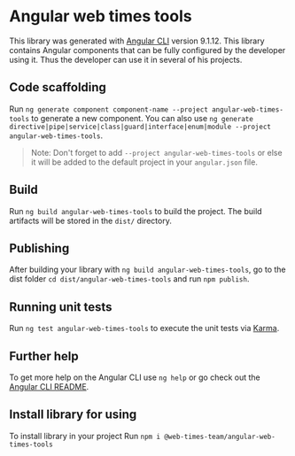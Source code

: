 # Angular web times tools

This library was generated with [Angular CLI](https://github.com/angular/angular-cli) version 9.1.12.
This library contains Angular components that can be fully configured by the developer using it. Thus the developer can use it in several of his projects. 

## Code scaffolding

Run `ng generate component component-name --project angular-web-times-tools` to generate a new component. You can also use `ng generate directive|pipe|service|class|guard|interface|enum|module --project angular-web-times-tools`.
> Note: Don't forget to add `--project angular-web-times-tools` or else it will be added to the default project in your `angular.json` file. 

## Build

Run `ng build angular-web-times-tools` to build the project. The build artifacts will be stored in the `dist/` directory.

## Publishing

After building your library with `ng build angular-web-times-tools`, go to the dist folder `cd dist/angular-web-times-tools` and run `npm publish`.

## Running unit tests

Run `ng test angular-web-times-tools` to execute the unit tests via [Karma](https://karma-runner.github.io).

## Further help

To get more help on the Angular CLI use `ng help` or go check out the [Angular CLI README](https://github.com/angular/angular-cli/blob/master/README.md).

## Install library for using

To install library in your project Run `npm i @web-times-team/angular-web-times-tools`
